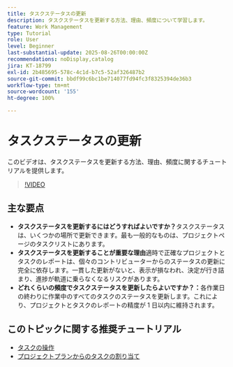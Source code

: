 ```yaml
---
title: タスクステータスの更新
description: タスクステータスを更新する方法、理由、頻度について学習します。
feature: Work Management
type: Tutorial
role: User
level: Beginner
last-substantial-update: 2025-08-26T00:00:00Z
recommendations: noDisplay,catalog
jira: KT-18799
exl-id: 2b485695-578c-4c1d-b7c5-52af326487b2
source-git-commit: bbdf99c6bc1be714077fd94fc3f8325394de36b3
workflow-type: tm+mt
source-wordcount: '155'
ht-degree: 100%

---
```


# タスクステータスの更新

このビデオは、タスクステータスを更新する方法、理由、頻度に関するチュートリアルを提供します。

>[!VIDEO](https://video.tv.adobe.com/v/3471168/?quality=12&learn=on&enablevpops=1&captions=jpn)

## 主な要点

* **タスクステータスを更新するにはどうすればよいですか？**&#x200B;タスクステータスは、いくつかの場所で更新できます。最も一般的なものは、プロジェクトページのタスクリストにあります。
* **タスクステータスを更新することが重要な理由**&#x200B;適時で正確なプロジェクトとタスクのレポートは、個々のコントリビューターからのステータスの更新に完全に依存します。一貫した更新がないと、表示が損なわれ、決定が行き詰まり、進捗が軌道に乗らなくなるリスクがあります。
* **どれくらいの頻度でタスクステータスを更新したらよいですか？：**&#x200B;各作業日の終わりに作業中のすべてのタスクのステータスを更新します。これにより、プロジェクトとタスクのレポートの精度が 1 日以内に維持されます。


## このトピックに関する推奨チュートリアル

* [タスクの操作](/help/manage-work/tasks/work-with-tasks.md)
* [プロジェクトプランからのタスクの割り当て](/help/manage-work/tasks/assign-tasks-from-the-project-plan.md)
